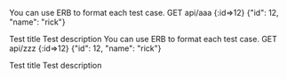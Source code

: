 You can use ERB to format each test case.
GET
api/aaa
{:id=>12}
{"id": 12, "name": "rick"}



Test title
Test description
You can use ERB to format each test case.
GET
api/zzz
{:id=>12}
{"id": 12, "name": "rick"}



Test title
Test description
